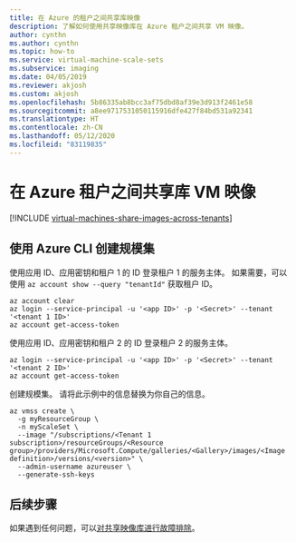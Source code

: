 ```yaml
---
title: 在 Azure 的租户之间共享库映像
description: 了解如何使用共享映像库在 Azure 租户之间共享 VM 映像。
author: cynthn
ms.author: cynthn
ms.topic: how-to
ms.service: virtual-machine-scale-sets
ms.subservice: imaging
ms.date: 04/05/2019
ms.reviewer: akjosh
ms.custom: akjosh
ms.openlocfilehash: 5b86335ab8bcc3af75dbd8af39e3d913f2461e58
ms.sourcegitcommit: a8ee9717531050115916dfe427f84bd531a92341
ms.translationtype: HT
ms.contentlocale: zh-CN
ms.lasthandoff: 05/12/2020
ms.locfileid: "83119835"
---
```

# <a name="share-gallery-vm-images-across-azure-tenants"></a>在 Azure 租户之间共享库 VM 映像

[!INCLUDE [virtual-machines-share-images-across-tenants](../../includes/virtual-machines-share-images-across-tenants.md)]


## <a name="create-a-scale-set-using-azure-cli"></a>使用 Azure CLI 创建规模集

使用应用 ID、应用密钥和租户 1 的 ID 登录租户 1 的服务主体。 如果需要，可以使用 `az account show --query "tenantId"` 获取租户 ID。

```azurecli-interactive
az account clear
az login --service-principal -u '<app ID>' -p '<Secret>' --tenant '<tenant 1 ID>'
az account get-access-token 
```
 
使用应用 ID、应用密钥和租户 2 的 ID 登录租户 2 的服务主体。

```azurecli-interactive
az login --service-principal -u '<app ID>' -p '<Secret>' --tenant '<tenant 2 ID>'
az account get-access-token
```

创建规模集。 请将此示例中的信息替换为你自己的信息。

```azurecli-interactive
az vmss create \
  -g myResourceGroup \
  -n myScaleSet \
  --image "/subscriptions/<Tenant 1 subscription>/resourceGroups/<Resource group>/providers/Microsoft.Compute/galleries/<Gallery>/images/<Image definition>/versions/<version>" \
  --admin-username azureuser \
  --generate-ssh-keys
```

## <a name="next-steps"></a>后续步骤

如果遇到任何问题，可以[对共享映像库进行故障排除](troubleshooting-shared-images.md)。
